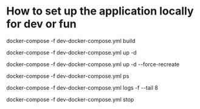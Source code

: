 # How to set up the application locally for dev or fun

docker-compose -f dev-docker-compose.yml build

docker-compose -f dev-docker-compose.yml up -d

docker-compose -f dev-docker-compose.yml up -d --force-recreate

docker-compose -f dev-docker-compose.yml ps

docker-compose -f dev-docker-compose.yml logs -f --tail 8

docker-compose -f dev-docker-compose.yml stop

